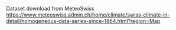 Dataset download from MeteoSwiss 
https://www.meteoswiss.admin.ch/home/climate/swiss-climate-in-detail/homogeneous-data-series-since-1864.html?region=Map 

